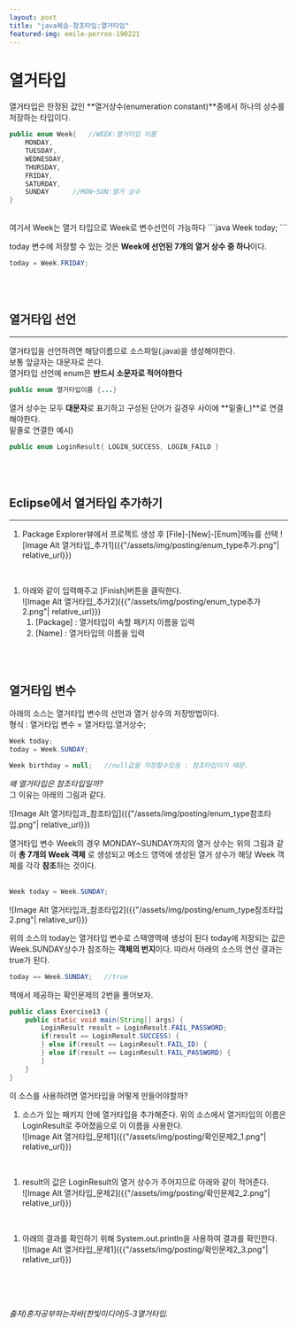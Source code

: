```yaml
---
layout: post
title: "java복습-참조타입:열거타입"
featured-img: emile-perron-190221
---
```

# 열거타입
열거타입은 한정된 값인 **열거상수(enumeration constant)**중에서 하나의 상수를 저장하는 타입이다.  
```java
public enum Week{   //WEEK:열거타입 이름
    MONDAY,
    TUESDAY,
    WEDNESDAY,
    THURSDAY,
    FRIDAY,
    SATURDAY,
    SUNDAY      //MON~SUN:열거 상수
}
```  
<br>  
여기서 Week는 열거 타입으로 Week로 변수선언이 가능하다  
```java
Week today;
```  

<br>  

today 변수에 저장할 수 있는 것은 **Week에 선언된 7개의 열거 상수 중 하나**이다.  
```java
today = Week.FRIDAY;
```  
<br>
<br>

## 열거타입 선언  
---
열거타입을 선언하려면 해당이름으로 소스파일(.java)을 생성해야한다.  
보통 앞글자는 대문자로 쓴다.  
열거타입 선언에 enum은 **반드시 소문자로 적어야한다**  
```java
public enum 열거타입이름 {...}
```  
열거 상수는 모두 **대문자**로 표기하고 구성된 단어가 길경우 사이에 **밑줄(_)**로 연결해야한다.  
밑줄로 연결한 예시)  
```java
public enum LoginResult{ LOGIN_SUCCESS, LOGIN_FAILD }
```  
<br>
<br>

## Eclipse에서 열거타입 추가하기
---
1. Package Explorer뷰에서 프로젝트 생성 후 [File]-[New]-[Enum]메뉴를 선택
    ![Image Alt 열거타입_추가1]({{"/assets/img/posting/enum_type추가.png"| relative_url}})
<br>

1. 아래와 같이 입력해주고 [Finish]버튼을 클릭한다.  
    ![Image Alt 열거타입_추가2]({{"/assets/img/posting/enum_type추가2.png"| relative_url}})  
    1. [Package] : 열거타입이 속할 패키지 이름을 입력
    2. [Name] : 열거타입의 이름을 입력

<br>
<br>

## 열거타입 변수
아래의 소스는 열거타입 변수의 선언과 열거 상수의 저장방법이다.  
형식 : 열거타입 변수 = 열거타입.열거상수;
```java
Week today;
today = Week.SUNDAY;

Week birthday = null;   //null값을 저장할수있음 : 참조타입이기 때문.
```  
*왜 열거타입은 참조타입일까?*  
    그 이유는 아래의 그림과 같다.

![Image Alt 열거타입과_참조타입]({{"/assets/img/posting/enum_type참조타입.png"| relative_url}})  

열거타입 변수 Week의 경우 MONDAY~SUNDAY까지의 열거 상수는 위의 그림과 같이 **총 7개의 Week 객체** 로 생성되고 메소드 영역에 생성된 열거 상수가 해당 Week 객체를 각각 **참조**하는 것이다.  
<br>
```java
Week today = Week.SUNDAY;
```  
![Image Alt 열거타입과_참조타입2]({{"/assets/img/posting/enum_type참조타입2.png"| relative_url}})

위의 소스의 today는 열거타입 변수로 스택영역에 생성이 된다 today에 저장되는 값은 Week.SUNDAY상수가 참조하는 **객체의 번지**이다. 따라서 아래의 소스의 연산 결과는 true가 된다.  
```java
today == Week.SUNDAY;   //true
```  

책에서 제공하는 확인문제의 2번을 풀어보자.  
```java
public class Exercise13 {
	public static void main(String[] args) {
		LoginResult result = LoginResult.FAIL_PASSWORD;
		if(result == LoginResult.SUCCESS) {
		} else if(result == LoginResult.FAIL_ID) {
		} else if(result == LoginResult.FAIL_PASSWORD) {
		}
	}
}
```  
이 소스를 사용하려면 열거타입을 어떻게 만들어야할까?  
1. 소스가 있는 패키지 안에 열거타입을 추가해준다. 위의 소스에서 열거타입의 이름은 LoginResult로 주어졌음으로 이 이름을 사용한다.  
![Image Alt 열거타입_문제1]({{"/assets/img/posting/확인문제2_1.png"| relative_url}})  

<br>

1. result의 값은 LoginResult의 열거 상수가 주어지므로 아래와 같이 적어준다.  
![Image Alt 열거타입_문제2]({{"/assets/img/posting/확인문제2_2.png"| relative_url}})  

<br>

1. 아래의 결과를 확인하기 위해 System.out.println을 사용하여 결과를 확인한다.  
![Image Alt 열거타입_문제1]({{"/assets/img/posting/확인문제2_3.png"| relative_url}}) 

<br>
<br>
<br>

*출저)혼자공부하는자바(한빛미디어)5-3열거타입.*




